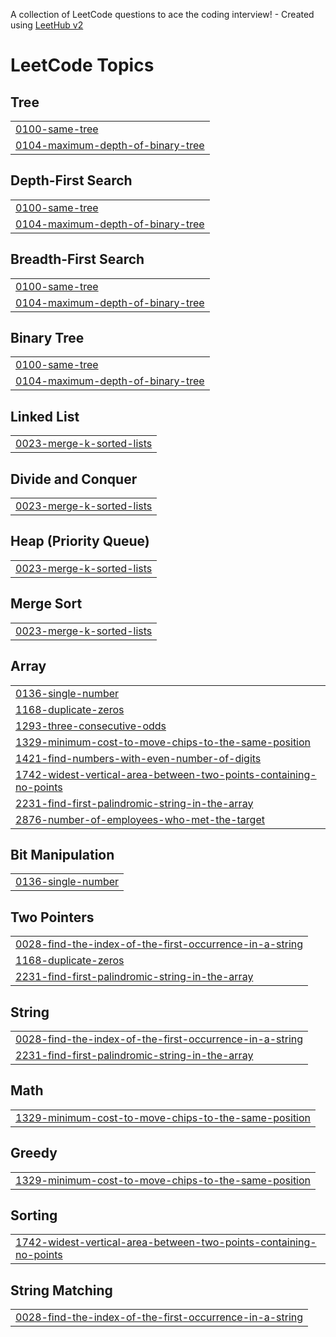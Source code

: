 A collection of LeetCode questions to ace the coding interview! - Created using [LeetHub v2](https://github.com/arunbhardwaj/LeetHub-2.0)
<!---LeetCode Topics Start-->
# LeetCode Topics
## Tree
|  |
| ------- |
| [0100-same-tree](https://github.com/binelbpe/leetcode/tree/master/0100-same-tree) |
| [0104-maximum-depth-of-binary-tree](https://github.com/binelbpe/leetcode/tree/master/0104-maximum-depth-of-binary-tree) |
## Depth-First Search
|  |
| ------- |
| [0100-same-tree](https://github.com/binelbpe/leetcode/tree/master/0100-same-tree) |
| [0104-maximum-depth-of-binary-tree](https://github.com/binelbpe/leetcode/tree/master/0104-maximum-depth-of-binary-tree) |
## Breadth-First Search
|  |
| ------- |
| [0100-same-tree](https://github.com/binelbpe/leetcode/tree/master/0100-same-tree) |
| [0104-maximum-depth-of-binary-tree](https://github.com/binelbpe/leetcode/tree/master/0104-maximum-depth-of-binary-tree) |
## Binary Tree
|  |
| ------- |
| [0100-same-tree](https://github.com/binelbpe/leetcode/tree/master/0100-same-tree) |
| [0104-maximum-depth-of-binary-tree](https://github.com/binelbpe/leetcode/tree/master/0104-maximum-depth-of-binary-tree) |
## Linked List
|  |
| ------- |
| [0023-merge-k-sorted-lists](https://github.com/binelbpe/leetcode/tree/master/0023-merge-k-sorted-lists) |
## Divide and Conquer
|  |
| ------- |
| [0023-merge-k-sorted-lists](https://github.com/binelbpe/leetcode/tree/master/0023-merge-k-sorted-lists) |
## Heap (Priority Queue)
|  |
| ------- |
| [0023-merge-k-sorted-lists](https://github.com/binelbpe/leetcode/tree/master/0023-merge-k-sorted-lists) |
## Merge Sort
|  |
| ------- |
| [0023-merge-k-sorted-lists](https://github.com/binelbpe/leetcode/tree/master/0023-merge-k-sorted-lists) |
## Array
|  |
| ------- |
| [0136-single-number](https://github.com/binelbpe/leetcode/tree/master/0136-single-number) |
| [1168-duplicate-zeros](https://github.com/binelbpe/leetcode/tree/master/1168-duplicate-zeros) |
| [1293-three-consecutive-odds](https://github.com/binelbpe/leetcode/tree/master/1293-three-consecutive-odds) |
| [1329-minimum-cost-to-move-chips-to-the-same-position](https://github.com/binelbpe/leetcode/tree/master/1329-minimum-cost-to-move-chips-to-the-same-position) |
| [1421-find-numbers-with-even-number-of-digits](https://github.com/binelbpe/leetcode/tree/master/1421-find-numbers-with-even-number-of-digits) |
| [1742-widest-vertical-area-between-two-points-containing-no-points](https://github.com/binelbpe/leetcode/tree/master/1742-widest-vertical-area-between-two-points-containing-no-points) |
| [2231-find-first-palindromic-string-in-the-array](https://github.com/binelbpe/leetcode/tree/master/2231-find-first-palindromic-string-in-the-array) |
| [2876-number-of-employees-who-met-the-target](https://github.com/binelbpe/leetcode/tree/master/2876-number-of-employees-who-met-the-target) |
## Bit Manipulation
|  |
| ------- |
| [0136-single-number](https://github.com/binelbpe/leetcode/tree/master/0136-single-number) |
## Two Pointers
|  |
| ------- |
| [0028-find-the-index-of-the-first-occurrence-in-a-string](https://github.com/binelbpe/leetcode/tree/master/0028-find-the-index-of-the-first-occurrence-in-a-string) |
| [1168-duplicate-zeros](https://github.com/binelbpe/leetcode/tree/master/1168-duplicate-zeros) |
| [2231-find-first-palindromic-string-in-the-array](https://github.com/binelbpe/leetcode/tree/master/2231-find-first-palindromic-string-in-the-array) |
## String
|  |
| ------- |
| [0028-find-the-index-of-the-first-occurrence-in-a-string](https://github.com/binelbpe/leetcode/tree/master/0028-find-the-index-of-the-first-occurrence-in-a-string) |
| [2231-find-first-palindromic-string-in-the-array](https://github.com/binelbpe/leetcode/tree/master/2231-find-first-palindromic-string-in-the-array) |
## Math
|  |
| ------- |
| [1329-minimum-cost-to-move-chips-to-the-same-position](https://github.com/binelbpe/leetcode/tree/master/1329-minimum-cost-to-move-chips-to-the-same-position) |
## Greedy
|  |
| ------- |
| [1329-minimum-cost-to-move-chips-to-the-same-position](https://github.com/binelbpe/leetcode/tree/master/1329-minimum-cost-to-move-chips-to-the-same-position) |
## Sorting
|  |
| ------- |
| [1742-widest-vertical-area-between-two-points-containing-no-points](https://github.com/binelbpe/leetcode/tree/master/1742-widest-vertical-area-between-two-points-containing-no-points) |
## String Matching
|  |
| ------- |
| [0028-find-the-index-of-the-first-occurrence-in-a-string](https://github.com/binelbpe/leetcode/tree/master/0028-find-the-index-of-the-first-occurrence-in-a-string) |
<!---LeetCode Topics End-->
